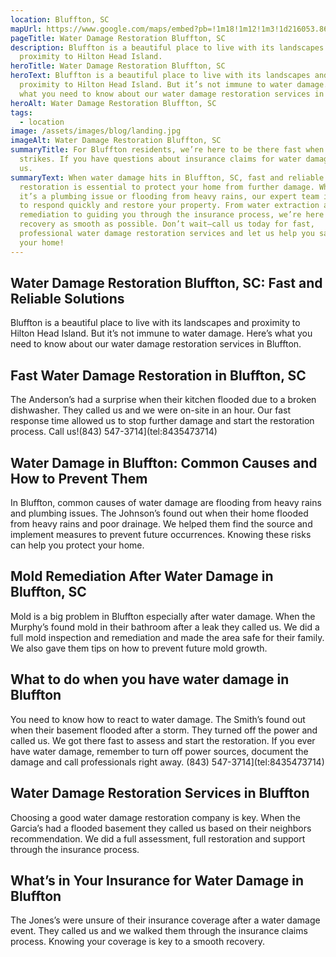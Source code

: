 ```yaml
---
location: Bluffton, SC
mapUrl: https://www.google.com/maps/embed?pb=!1m18!1m12!1m3!1d216053.86484871843!2d-81.09607147511628!3d32.20849760493413!2m3!1f0!2f0!3f0!3m2!1i1024!2i768!4f13.1!3m3!1m2!1s0x88fb88a4565944a9%3A0x533443fc3989de46!2sBluffton%2C%20SC%2C%20USA!5e0!3m2!1sen!2sph!4v1728663816542!5m2!1sen!2sph
pageTitle: Water Damage Restoration Bluffton, SC
description: Bluffton is a beautiful place to live with its landscapes and
  proximity to Hilton Head Island.
heroTitle: Water Damage Restoration Bluffton, SC
heroText: Bluffton is a beautiful place to live with its landscapes and
  proximity to Hilton Head Island. But it’s not immune to water damage. Here’s
  what you need to know about our water damage restoration services in Bluffton.
heroAlt: Water Damage Restoration Bluffton, SC
tags:
  - location
image: /assets/images/blog/landing.jpg
imageAlt: Water Damage Restoration Bluffton, SC
summaryTitle: For Bluffton residents, we’re here to be there fast when disaster
  strikes. If you have questions about insurance claims for water damage, call
  us.
summaryText: When water damage hits in Bluffton, SC, fast and reliable
  restoration is essential to protect your home from further damage. Whether
  it’s a plumbing issue or flooding from heavy rains, our expert team is ready
  to respond quickly and restore your property. From water extraction and mold
  remediation to guiding you through the insurance process, we’re here to make
  recovery as smooth as possible. Don’t wait—call us today for fast,
  professional water damage restoration services and let us help you safeguard
  your home!
---
```

## Water Damage Restoration Bluffton, SC: Fast and Reliable Solutions

Bluffton is a beautiful place to live with its landscapes and proximity to Hilton Head Island. But it’s not immune to water damage. Here’s what you need to know about our water damage restoration services in Bluffton.



## Fast Water Damage Restoration in Bluffton, SC

The Anderson’s had a surprise when their kitchen flooded due to a broken dishwasher. They called us and we were on-site in an hour. Our fast response time allowed us to stop further damage and start the restoration process. Call us!(843) 547-3714](tel:8435473714)




## Water Damage in Bluffton: Common Causes and How to Prevent Them

In Bluffton, common causes of water damage are flooding from heavy rains and plumbing issues. The Johnson’s found out when their home flooded from heavy rains and poor drainage. We helped them find the source and implement measures to prevent future occurrences. Knowing these risks can help you protect your home. 



## Mold Remediation After Water Damage in Bluffton, SC

Mold is a big problem in Bluffton especially after water damage. When the Murphy’s found mold in their bathroom after a leak they called us. We did a full mold inspection and remediation and made the area safe for their family. We also gave them tips on how to prevent future mold growth. 



## What to do when you have water damage in Bluffton

You need to know how to react to water damage. The Smith’s found out when their basement flooded after a storm. They turned off the power and called us. We got there fast to assess and start the restoration. If you ever have water damage, remember to turn off power sources, document the damage and call professionals right away.
(843) 547-3714](tel:8435473714)


## Water Damage Restoration Services in Bluffton

Choosing a good water damage restoration company is key. When the Garcia’s had a flooded basement they called us based on their neighbors recommendation. We did a full assessment, full restoration and support through the insurance process. 



## What’s in Your Insurance for Water Damage in Bluffton

The Jones’s were unsure of their insurance coverage after a water damage event. They called us and we walked them through the insurance claims process. Knowing your coverage is key to a smooth recovery.
